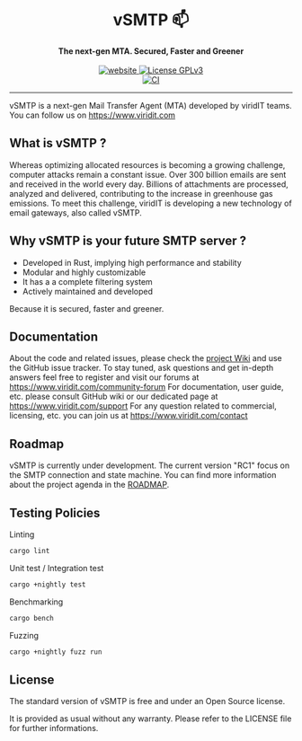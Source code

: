 <h1 align="center">vSMTP 📫</h1>
<div align="center">
  <strong>
    The next-gen MTA. Secured, Faster and Greener
  </strong>
</div>

<br />

<div align="center">
  <a href="https://www.viridit.com">
    <img src="https://img.shields.io/badge/visit-website-green"
      alt="website" />
  </a>
    <a href="https://www.gnu.org/licenses/gpl-3.0">
    <img src="https://img.shields.io/badge/License-GPLv3-blue.svg"
      alt="License GPLv3" />
  </a>
</div>

<div align="center">
  <a href="https://github.com/viridIT/vSMTP/actions/workflows/ci.yaml">
    <img src="https://github.com/viridIT/vSMTP/actions/workflows/ci.yaml/badge.svg?branch=rc-01"
      alt="CI" />
  </a>
</div>

---

vSMTP is a next-gen Mail Transfer Agent (MTA) developed by viridIT teams.
You can follow us on <https://www.viridit.com>

## What is vSMTP ?

Whereas optimizing allocated resources is becoming a growing challenge, computer attacks remain a constant issue.
Over 300 billion emails are sent and received in the world every day. Billions of attachments are processed, analyzed and delivered, contributing to the increase in greenhouse gas emissions.
To meet this challenge, viridIT is developing a new technology of email gateways, also called vSMTP.

## Why vSMTP is your future SMTP server ?

- Developed in Rust, implying high performance and stability
- Modular and highly customizable
- It has a a complete filtering system
- Actively maintained and developed

Because it is secured, faster and greener.

## Documentation

About the code and related issues, please check the [project Wiki](https://github.com/viridIT/vSMTP/wiki) and use the GitHub issue tracker.
To stay tuned, ask questions and get in-depth answers feel free to register and visit our forums at <https://www.viridit.com/community-forum>
For documentation, user guide, etc. please consult GitHub wiki or our dedicated page at <https://www.viridit.com/support>
For any question related to commercial, licensing, etc. you can join us at <https://www.viridit.com/contact>

## Roadmap

vSMTP is currently under development. The current version "RC1" focus on the SMTP connection and state machine. You can find more information about the project agenda in the [ROADMAP](https://github.com/viridIT/vSMTP/blob/main/ROADMAP.md).

## Testing Policies

Linting

```sh
cargo lint
```

Unit test / Integration test

```sh
cargo +nightly test
```

Benchmarking

```sh
cargo bench
```

Fuzzing

```sh
cargo +nightly fuzz run
```

## License

The standard version of vSMTP is free and under an Open Source license.

It is provided as usual without any warranty.
Please refer to the LICENSE file for further informations.
